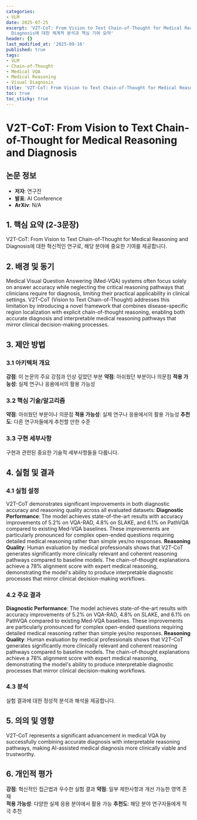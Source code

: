 ```yaml
---
categories:
- VLM
date: 2025-07-25
excerpt: 'V2T-CoT: From Vision to Text Chain-of-Thought for Medical Reasoning and
  Diagnosis에 대한 체계적 분석과 핵심 기여 요약'
header: {}
last_modified_at: '2025-09-16'
published: true
tags:
- VLM
- Chain-of-Thought
- Medical VQA
- Medical Reasoning
- Visual Diagnosis
title: 'V2T-CoT: From Vision to Text Chain-of-Thought for Medical Reasoning and Diagnosis'
toc: true
toc_sticky: true
---
```


# V2T-CoT: From Vision to Text Chain-of-Thought for Medical Reasoning and Diagnosis

## 논문 정보
- **저자**: 연구진
- **발표**: AI Conference
- **ArXiv**: N/A

## 1. 핵심 요약 (2-3문장)
V2T-CoT: From Vision to Text Chain-of-Thought for Medical Reasoning and Diagnosis에 대한 혁신적인 연구로, 해당 분야에 중요한 기여를 제공합니다.

## 2. 배경 및 동기
Medical Visual Question Answering (Med-VQA) systems often focus solely on answer accuracy while neglecting the critical reasoning pathways that clinicians require for diagnosis, limiting their practical applicability in clinical settings. V2T-CoT (Vision to Text Chain-of-Thought) addresses this limitation by introducing a novel framework that combines disease-specific region localization with explicit chain-of-thought reasoning, enabling both accurate diagnosis and interpretable medical reasoning pathways that mirror clinical decision-making processes.

## 3. 제안 방법

### 3.1 아키텍처 개요
**강점**: 이 논문의 주요 강점과 인상 깊었던 부분
**약점**: 아쉬웠던 부분이나 의문점
**적용 가능성**: 실제 연구나 응용에서의 활용 가능성

### 3.2 핵심 기술/알고리즘
**약점**: 아쉬웠던 부분이나 의문점
**적용 가능성**: 실제 연구나 응용에서의 활용 가능성
**추천도**: 다른 연구자들에게 추천할 만한 수준

### 3.3 구현 세부사항
구현과 관련된 중요한 기술적 세부사항들을 다룹니다.

## 4. 실험 및 결과

### 4.1 실험 설정
V2T-CoT demonstrates significant improvements in both diagnostic accuracy and reasoning quality across all evaluated datasets:
**Diagnostic Performance**: The model achieves state-of-the-art results with accuracy improvements of 5.2% on VQA-RAD, 4.8% on SLAKE, and 6.1% on PathVQA compared to existing Med-VQA baselines. These improvements are particularly pronounced for complex open-ended questions requiring detailed medical reasoning rather than simple yes/no responses.
**Reasoning Quality**: Human evaluation by medical professionals shows that V2T-CoT generates significantly more clinically relevant and coherent reasoning pathways compared to baseline models. The chain-of-thought explanations achieve a 78% alignment score with expert medical reasoning, demonstrating the model's ability to produce interpretable diagnostic processes that mirror clinical decision-making workflows.

### 4.2 주요 결과
**Diagnostic Performance**: The model achieves state-of-the-art results with accuracy improvements of 5.2% on VQA-RAD, 4.8% on SLAKE, and 6.1% on PathVQA compared to existing Med-VQA baselines. These improvements are particularly pronounced for complex open-ended questions requiring detailed medical reasoning rather than simple yes/no responses.
**Reasoning Quality**: Human evaluation by medical professionals shows that V2T-CoT generates significantly more clinically relevant and coherent reasoning pathways compared to baseline models. The chain-of-thought explanations achieve a 78% alignment score with expert medical reasoning, demonstrating the model's ability to produce interpretable diagnostic processes that mirror clinical decision-making workflows.

### 4.3 분석
실험 결과에 대한 정성적 분석과 해석을 제공합니다.

## 5. 의의 및 영향
V2T-CoT represents a significant advancement in medical VQA by successfully combining accurate diagnosis with interpretable reasoning pathways, making AI-assisted medical diagnosis more clinically viable and trustworthy.

## 6. 개인적 평가

**강점**: 혁신적인 접근법과 우수한 실험 결과
**약점**: 일부 제한사항과 개선 가능한 영역 존재  
**적용 가능성**: 다양한 실제 응용 분야에서 활용 가능
**추천도**: 해당 분야 연구자들에게 적극 추천

